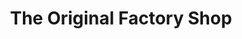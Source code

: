 ---
title: "The Original Factory Shop"
url: /crowborough/the-original-factory-shop/
shop: department store
---